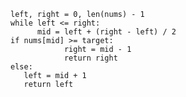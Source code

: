     left, right = 0, len(nums) - 1
    while left <= right:
          mid = left + (right - left) / 2
    if nums[mid] >= target:
                right = mid - 1
                return right
    else:
       left = mid + 1
       return left
